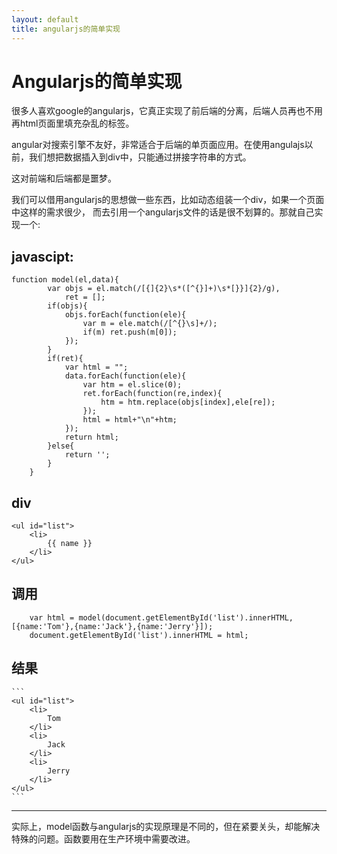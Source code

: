 ```yaml
---
layout: default
title: angularjs的简单实现
---
```

# Angularjs的简单实现
很多人喜欢google的angularjs，它真正实现了前后端的分离，后端人员再也不用再html页面里填充杂乱的标签。


angular对搜索引擎不友好，非常适合于后端的单页面应用。在使用angulajs以前，我们想把数据插入到div中，只能通过拼接字符串的方式。


这对前端和后端都是噩梦。


我们可以借用angularjs的思想做一些东西，比如动态组装一个div，如果一个页面中这样的需求很少，
而去引用一个angularjs文件的话是很不划算的。那就自己实现一个:
## javascipt:
```
function model(el,data){
	    var objs = el.match(/[{]{2}\s*([^{}]+)\s*[}}]{2}/g),
	        ret = [];
	    if(objs){
	        objs.forEach(function(ele){
	            var m = ele.match(/[^{}\s]+/);
	            if(m) ret.push(m[0]);
	        });
	    }
	    if(ret){
	        var html = "";
	        data.forEach(function(ele){
	            var htm = el.slice(0);
	            ret.forEach(function(re,index){
	                htm = htm.replace(objs[index],ele[re]);
	            });
	            html = html+"\n"+htm;
	        });
	        return html;
	    }else{
	        return '';
	    }
	}
```
## div
```
<ul id="list">
    <li>
        {{ name }}
    </li>
</ul>
```
## 调用
```
	var html = model(document.getElementById('list').innerHTML,[{name:'Tom'},{name:'Jack'},{name:'Jerry'}]);
	document.getElementById('list').innerHTML = html;
```
## 结果
	```
	<ul id="list">
	    <li>
	        Tom
	    </li>
	    <li>
	        Jack
	    </li>
	    <li>
	        Jerry
	    </li>
	</ul>
	```
****
实际上，model函数与angularjs的实现原理是不同的，但在紧要关头，却能解决特殊的问题。函数要用在生产环境中需要改进。
